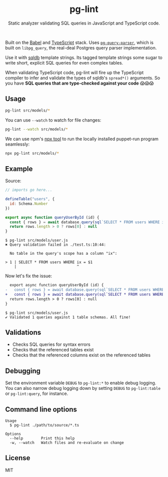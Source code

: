 <h1 align="center">pg-lint</h1>

<p align="center">
Static analyzer validating SQL queries in JavaScript and TypeScript code.
</p>

<br />

Built on the [Babel](https://babeljs.io/) and [TypeScript](http://www.typescriptlang.org/) stack. Uses [`pg-query-parser`](npmjs.com/package/pg-query-parser), which is built on `libpg_query`, the real-deal Postgres query parser implementation.

Use it with [sqldb](https://github.com/andywer/sqldb) template strings. Its tagged template strings some sugar to write short, explicit SQL queries for even complex tables.

When validating TypeScript code, pg-lint will fire up the TypeScript compiler to infer and validate the types of sqldb's `spread*()` arguments. So you have **SQL queries that are type-checked against your code** 😱😱😱


## Usage

```sh
pg-lint src/models/*
```

You can use `--watch` to watch for file changes:

```sh
pg-lint --watch src/models/*
```

We can use npm's [npx tool](https://blog.npmjs.org/post/162869356040/introducing-npx-an-npm-package-runner) to run the locally installed puppet-run program seamlessly:

```sh
npx pg-lint src/models/*
```


## Example

Source:

```js
// imports go here...

defineTable("users", {
  id: Schema.Number
})

export async function queryUserById (id) {
  const { rows } = await database.query(sql`SELECT * FROM users WHERE ix = ${id}`)
  return rows.length > 0 ? rows[0] : null
}
```

```
$ pg-lint src/models/user.js
✖ Query validation failed in ./test.ts:10:44:

  No table in the query's scope has a column "ix":

> 1 | SELECT * FROM users WHERE ix = $1
    |                           ^
```

Now let's fix the issue:

```diff
  export async function queryUserById (id) {
-   const { rows } = await database.query(sql`SELECT * FROM users WHERE ix = ${id}`)
+   const { rows } = await database.query(sql`SELECT * FROM users WHERE id = ${id}`)
  return rows.length > 0 ? rows[0] : null
}
```

```
$ pg-lint src/models/user.js
✔ Validated 1 queries against 1 table schemas. All fine!
```


## Validations

- Checks SQL queries for syntax errors
- Checks that the referenced tables exist
- Checks that the referenced columns exist on the referenced tables


## Debugging

Set the environment variable `DEBUG` to `pg-lint:*` to enable debug logging. You can also narrow debug logging down by setting `DEBUG` to `pg-lint:table` or `pg-lint:query`, for instance.


## Command line options

```
Usage
  $ pg-lint ./path/to/source/*.ts

Options
  --help        Print this help
  -w, --watch   Watch files and re-evaluate on change
```


## License

MIT
